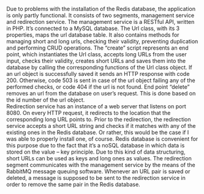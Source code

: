 Due to problems with the installation of the Redis database, the application is only partly functional. It consists of two segments, management service and redirection service.
The management service is a RESTful API, written in PHP. It’s connected to a MySQL database. 
The Url class, with its 3 properties, maps the url database table. It also contains methods for managing short and long urls, checking their validity, preventing duplication and performing CRUD operations. The “create” script represents an end point, which instantiates the Url class, accepts long URLs from the user input, checks their validity, creates short URLs and saves them into the database by calling the corresponding functions of the Url class object. If an url object is successfully saved it sends an HTTP response with code 200. Otherwise, code 503 is sent in case of the url object failing any of the performed checks, or code 404 if the url is not found. End point “delete” removes an url from the database on user’s request. This is done based on the id number of the url object.  
Redirection service has an instance of a web server that listens on port 8080. On every HTTP request, it redirects to the location that the corresponding long URL points to. Prior to the redirection, the redirection service accepts a short URL string and checks if it matches with any of the existing ones in the Redis database. Or rather, this would be the case if I was able to properly install one, of course. Redis database is convenient for this purpose due to the fact that it’s a noSQL database in which data is stored on the value – key principle. Due to this kind of data structuring, short URLs can be used as keys and long ones as values. The redirection segment communicates with the management service by the means of the RabbitMQ message queuing software. Whenever an URL pair is saved or deleted, a message is supposed to be sent to the redirection service in order to remove the same pair in the Redis database. 
